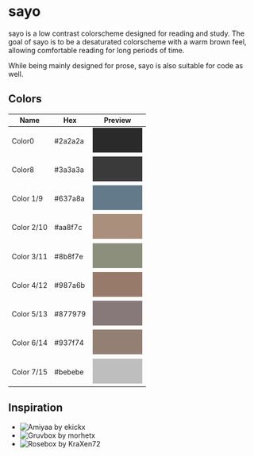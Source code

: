 # sayo

sayo is a low contrast colorscheme designed for reading and study. The goal of sayo is to be a desaturated colorscheme with a warm brown feel, allowing comfortable reading for long periods of time.

While being mainly designed for prose, sayo is also suitable for code as well.

## Colors

Name | Hex  | Preview
---- | ---- | -------
Color0 | #2a2a2a | ![](img/color0.png)
Color8 | #3a3a3a | ![](img/color8.png)
Color 1/9 | #637a8a | ![](img/color1_9.png)
Color 2/10 | #aa8f7c | ![](img/color2_10.png)
Color 3/11 | #8b8f7e | ![](img/color3_11.png)
Color 4/12 | #987a6b | ![](img/color4_12.png)
Color 5/13 | #877979 | ![](img/color5_13.png)
Color 6/14 | #937f74 | ![](img/color6_14.png)
Color 7/15 | #bebebe | ![](img/color7_15.png)


## Inspiration

- ![Amiyaa by ekickx](https://github.com/ekickx/DotThemes)
- ![Gruvbox by morhetx](https://github.com/morhetz/gruvbox)
- ![Rosebox by KraXen72](https://github.com/KraXen72/rosebox)

